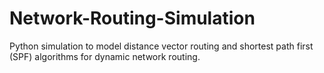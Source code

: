 # Network-Routing-Simulation
Python simulation to model distance vector routing and shortest path first (SPF) algorithms for dynamic network routing.
